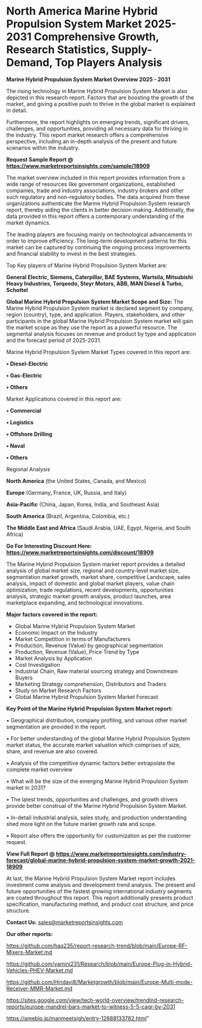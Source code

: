 # North America Marine Hybrid Propulsion System Market 2025-2031 Comprehensive Growth, Research Statistics, Supply-Demand,  Top Players Analysis

<Strong> Marine Hybrid Propulsion System Market Overview 2025 - 2031</strong>

The rising technology in Marine Hybrid Propulsion System Market is also depicted in this research report. Factors that are boosting the growth of the market, and giving a positive push to thrive in the global market is explained in detail.

Furthermore, the report highlights on emerging trends, significant drivers, challenges, and opportunities, providing all necessary data for thriving in the industry. This report market research offers a comprehensive perspective, including an in-depth analysis of the present and future scenarios within the industry.

<strong>Request Sample Report @ <a href=https://www.marketreportsinsights.com/sample/18909>https://www.marketreportsinsights.com/sample/18909</a></strong>

The market overview included in this report provides information from a wide range of resources like government organizations, established companies, trade and industry associations, industry brokers and other such regulatory and non-regulatory bodies. The data acquired from these organizations authenticate the Marine Hybrid Propulsion System research report, thereby aiding the clients in better decision making. Additionally, the data provided in this report offers a contemporary understanding of the market dynamics.

The leading players are focusing mainly on technological advancements in order to improve efficiency. The long-term development patterns for this market can be captured by continuing the ongoing process improvements and financial stability to invest in the best strategies.

Top Key players of Marine Hybrid Propulsion System Market are:

<strong>General Electric, Siemens, Caterpillar, BAE Systems, Wartsila, Mitsubishi Heavy Industries, Torqeedo, Steyr Motors, ABB, MAN Diesel & Turbo, Schottel</strong>

<strong><b>Global Marine Hybrid Propulsion System Market Scope and Size:</b></strong>
The Marine Hybrid Propulsion System market is declared segment by company, region (country), type, and application. Players, stakeholders, and other participants in the global Marine Hybrid Propulsion System market will gain the market scope as they use the report as a powerful resource. The segmental analysis focuses on revenue and product by type and application and the forecast period of 2025-2031.

Marine Hybrid Propulsion System Market Types covered in this report are:

<strong>• Diesel-Electric

• Gas-Electric

• Others</strong>

Market Applications covered in this report are:

<strong>• Commercial

• Logistics

• Offshore Drilling

• Naval

• Others</strong> 

Regional Analysis

<strong>North America</strong> (the United States, Canada, and Mexico)

<strong>Europe</strong> (Germany, France, UK, Russia, and Italy)

<strong>Asia-Pacific</strong> (China, Japan, Korea, India, and Southeast Asia)

<strong>South America</strong> (Brazil, Argentina, Colombia, etc.)

<strong>The Middle East and Africa</strong> (Saudi Arabia, UAE, Egypt, Nigeria, and South Africa)

<strong>Go For Interesting Discount Here: <a href=https://www.marketreportsinsights.com/discount/18909>https://www.marketreportsinsights.com/discount/18909</a></strong>

The Marine Hybrid Propulsion System market report provides a detailed analysis of global market size, regional and country-level market size, segmentation market growth, market share, competitive Landscape, sales analysis, impact of domestic and global market players, value chain optimization, trade regulations, recent developments, opportunities analysis, strategic market growth analysis, product launches, area marketplace expanding, and technological innovations.

<strong><b>Major factors covered in the report:</b></strong>
<ul>
  <li>Global Marine Hybrid Propulsion System Market </li>
  <li>Economic Impact on the Industry</li>
  <li>Market Competition in terms of Manufacturers</li>
  <li>Production, Revenue (Value) by geographical segmentation</li>
  <li>Production, Revenue (Value), Price Trend by Type</li>
  <li>Market Analysis by Application</li>
  <li>Cost Investigation</li>
  <li>Industrial Chain, Raw material sourcing strategy and Downstream Buyers</li>
  <li>Marketing Strategy comprehension, Distributors and Traders</li>
  <li>Study on Market Research Factors</li>
  <li>Global Marine Hybrid Propulsion System Market Forecast</li>
</ul>

<strong><b>Key Point of the Marine Hybrid Propulsion System Market report:</b></strong>

• Geographical distribution, company profiling, and various other market segmentation are provided in the report.

• For better understanding of the global Marine Hybrid Propulsion System market status, the accurate market valuation which comprises of size, share, and revenue are also covered.

• Analysis of the competitive dynamic factors better extrapolate the complete market overview

• What will be the size of the emerging Marine Hybrid Propulsion System market in 2031?

• The latest trends, opportunities and challenges, and growth drivers provide better construal of the Marine Hybrid Propulsion System Market.

• In-detail industrial analysis, sales study, and production understanding shed more light on the future market growth rate and scope.

• Report also offers the opportunity for customization as per the customer request.

<strong><b>View Full Report @ <a href=https://www.marketreportsinsights.com/industry-forecast/global-marine-hybrid-propulsion-system-market-growth-2021-18909>https://www.marketreportsinsights.com/industry-forecast/global-marine-hybrid-propulsion-system-market-growth-2021-18909</a></b></strong>


At last, the Marine Hybrid Propulsion System Market report includes investment come analysis and development trend analysis. The present and future opportunities of the fastest growing international industry segments are coated throughout this report. This report additionally presents product specification, manufacturing method, and product cost structure, and price structure.

<strong>Contact Us:</strong>
sales@marketreportsinsights.com

<strong>Our other reports:</strong>

<a href=https://github.com/haq235/report-research-trend/blob/main/Europe-RF-Mixers-Market.md>https://github.com/haq235/report-research-trend/blob/main/Europe-RF-Mixers-Market.md</a>

<a href=https://github.com/yamini231/Research/blob/main/Europe-Plug-in-Hybrid-Vehicles-PHEV-Market.md>https://github.com/yamini231/Research/blob/main/Europe-Plug-in-Hybrid-Vehicles-PHEV-Market.md</a>

<a href=https://github.com/Hindavi8/Marketgrowth/blob/main/Europe-Multi-mode-Receiver-MMR-Market.md>https://github.com/Hindavi8/Marketgrowth/blob/main/Europe-Multi-mode-Receiver-MMR-Market.md</a>

<a href=https://sites.google.com/view/tech-world-overview/trendind-research-reports/europe-mandrel-bars-market-to-witness-5-5-cagr-by-2031>https://sites.google.com/view/tech-world-overview/trendind-research-reports/europe-mandrel-bars-market-to-witness-5-5-cagr-by-2031</a>

<a href=https://ameblo.jp/manmeetsigh/entry-12888133782.html>https://ameblo.jp/manmeetsigh/entry-12888133782.html</a>"
